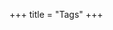 +++
title = "Tags"
+++

<link rel="stylesheet" href="../../css/APlayer.min.css">
<script src="../../js/APlayer.min.js"></script>
<script src="../../js/Meting.js"></script>

<meting-js
	server = "netease"
	type = "song"
	id = "548145343"
	fixed= false
	mini= false
	autoplay = false
	preload = 'auto'
	volume = 0.8>
</meting-js>